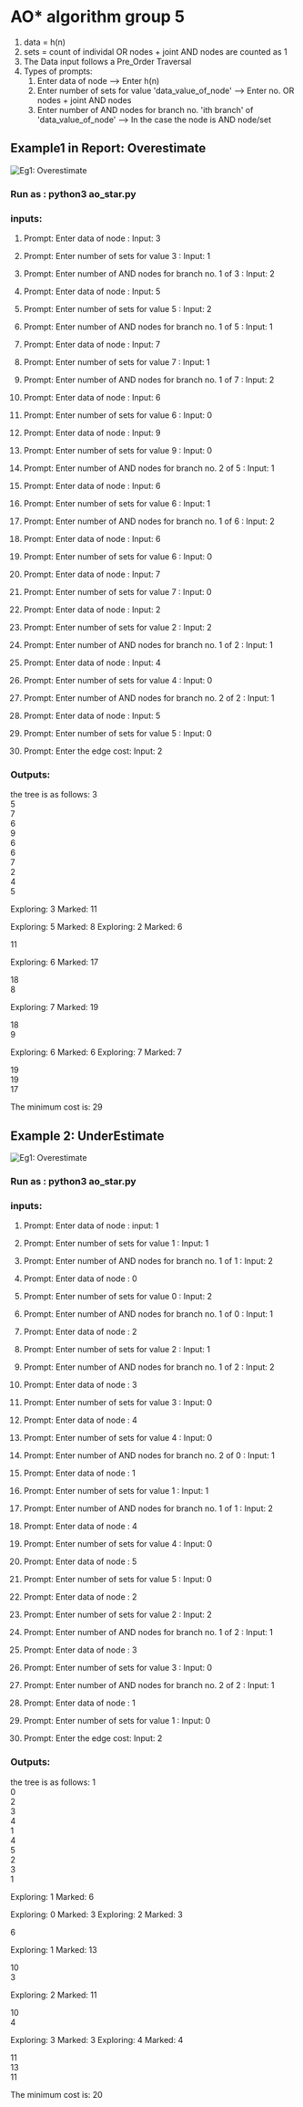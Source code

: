 # AO\* algorithm group 5

1. data = h(n)
2. sets = count of individal OR nodes + joint AND nodes are counted as 1
3. The Data input follows a Pre_Order Traversal
4. Types of prompts:
   1. Enter data of node --> Enter h(n)
   2. Enter number of sets for value 'data_value_of_node' --> Enter no. OR nodes + joint AND nodes
   3. Enter number of AND nodes for branch no. 'ith branch' of 'data_value_of_node' --> In the case the node is AND node/set

## Example1 in Report: Overestimate

![Eg1: Overestimate](pics/overstimates.png)

### Run as : python3 ao_star.py

### inputs:

1. Prompt: Enter data of node :
   Input: 3
2. Prompt: Enter number of sets for value 3 :
   Input: 1
3. Prompt: Enter number of AND nodes for branch no. 1 of 3 :
   Input: 2
4. Prompt: Enter data of node :
   Input: 5
5. Prompt: Enter number of sets for value 5 :
   Input: 2
6. Prompt: Enter number of AND nodes for branch no. 1 of 5 :
   Input: 1
7. Prompt: Enter data of node :
   Input: 7
8. Prompt: Enter number of sets for value 7 :
   Input: 1
9. Prompt: Enter number of AND nodes for branch no. 1 of 7 :
   Input: 2
10. Prompt: Enter data of node :
    Input: 6
11. Prompt: Enter number of sets for value 6 :
    Input: 0
12. Prompt: Enter data of node :
    Input: 9
13. Prompt: Enter number of sets for value 9 :
    Input: 0
14. Prompt: Enter number of AND nodes for branch no. 2 of 5 :
    Input: 1
15. Prompt: Enter data of node :
    Input: 6
16. Prompt: Enter number of sets for value 6 :
    Input: 1
17. Prompt: Enter number of AND nodes for branch no. 1 of 6 :
    Input: 2
18. Prompt: Enter data of node :
    Input: 6
19. Prompt: Enter number of sets for value 6 :
    Input: 0
20. Prompt: Enter data of node :
    Input: 7
21. Prompt: Enter number of sets for value 7 :
    Input: 0
22. Prompt: Enter data of node :
    Input: 2
23. Prompt: Enter number of sets for value 2 :
    Input: 2
24. Prompt: Enter number of AND nodes for branch no. 1 of 2 :
    Input: 1
25. Prompt: Enter data of node :
    Input: 4
26. Prompt: Enter number of sets for value 4 :
    Input: 0
27. Prompt: Enter number of AND nodes for branch no. 2 of 2 :
    Input: 1
28. Prompt: Enter data of node :
    Input: 5
29. Prompt: Enter number of sets for value 5 :
    Input: 0

30. Prompt: Enter the edge cost:
    Input: 2

### Outputs:

the tree is as follows:
3  
5  
7  
6  
9  
6  
6  
7  
2  
4  
5

Exploring: 3
Marked: 11

Exploring: 5
Marked: 8
Exploring: 2
Marked: 6

11

Exploring: 6
Marked: 17

18  
8

Exploring: 7
Marked: 19

18  
9

Exploring: 6
Marked: 6
Exploring: 7
Marked: 7

19  
19  
17

The minimum cost is: 29

## Example 2: UnderEstimate

![Eg1: Overestimate](pics/understimates.png)

### Run as : python3 ao_star.py

### inputs:

1. Prompt: Enter data of node :
   input: 1
2. Prompt: Enter number of sets for value 1 :
   Input: 1
3. Prompt: Enter number of AND nodes for branch no. 1 of 1 :
   Input: 2
4. Prompt: Enter data of node : 0
5. Prompt: Enter number of sets for value 0 :
   Input: 2
6. Prompt: Enter number of AND nodes for branch no. 1 of 0 :
   Input: 1
7. Prompt: Enter data of node : 2
8. Prompt: Enter number of sets for value 2 :
   Input: 1
9. Prompt: Enter number of AND nodes for branch no. 1 of 2 :
   Input: 2
10. Prompt: Enter data of node : 3
11. Prompt: Enter number of sets for value 3 :
    Input: 0
12. Prompt: Enter data of node : 4
13. Prompt: Enter number of sets for value 4 :
    Input: 0
14. Prompt: Enter number of AND nodes for branch no. 2 of 0 :
    Input: 1
15. Prompt: Enter data of node : 1
16. Prompt: Enter number of sets for value 1 :
    Input: 1
17. Prompt: Enter number of AND nodes for branch no. 1 of 1 :
    Input: 2
18. Prompt: Enter data of node : 4
19. Prompt: Enter number of sets for value 4 :
    Input: 0
20. Prompt: Enter data of node : 5
21. Prompt: Enter number of sets for value 5 :
    Input: 0
22. Prompt: Enter data of node : 2
23. Prompt: Enter number of sets for value 2 :
    Input: 2
24. Prompt: Enter number of AND nodes for branch no. 1 of 2 :
    Input: 1
25. Prompt: Enter data of node : 3
26. Prompt: Enter number of sets for value 3 :
    Input: 0
27. Prompt: Enter number of AND nodes for branch no. 2 of 2 :
    Input: 1
28. Prompt: Enter data of node : 1
29. Prompt: Enter number of sets for value 1 :
    Input: 0

30. Prompt: Enter the edge cost:
    Input: 2

### Outputs:

the tree is as follows:
1  
0  
2  
3  
4  
1  
4  
5  
2  
3  
1

Exploring: 1
Marked: 6

Exploring: 0
Marked: 3
Exploring: 2
Marked: 3

6

Exploring: 1
Marked: 13

10  
3

Exploring: 2
Marked: 11

10  
4

Exploring: 3
Marked: 3
Exploring: 4
Marked: 4

11  
13  
11

The minimum cost is: 20
